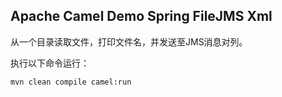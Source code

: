 ## Apache Camel Demo Spring FileJMS Xml
从一个目录读取文件，打印文件名，并发送至JMS消息对列。

执行以下命令运行：
```
mvn clean compile camel:run
```